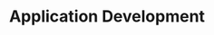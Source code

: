 ---
experience: ['discovery-education', 'essential-forms', 'isobar', 'no1-cooperative', 'skyspecs']
slug: 'application-development'
title: 'Application Development'
type: 'skill'
---